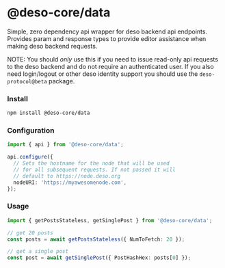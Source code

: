# @deso-core/data

Simple, zero dependency api wrapper for deso backend api endpoints. Provides
param and response types to provide editor assistance when making deso backend
requests.

NOTE: You should _only_ use this if you need to issue read-only api requests to the
deso backend and do not require an authenticated user. If you also need login/logout
or other deso identity support you should use the `deso-protocol@beta` package.

### Install

```sh
npm install @deso-core/data
```

### Configuration

```ts
import { api } from '@deso-core/data';

api.configure({
  // Sets the hostname for the node that will be used
  // for all subsequent requests. If not passed it will
  // default to https://node.deso.org
  nodeURI: 'https://myawesomenode.com',
});
```

### Usage

```ts
import { getPostsStateless, getSinglePost } from '@deso-core/data';

// get 20 posts
const posts = await getPostsStateless({ NumToFetch: 20 });

// get a single post
const post = await getSinglePost({ PostHashHex: posts[0] });
```
